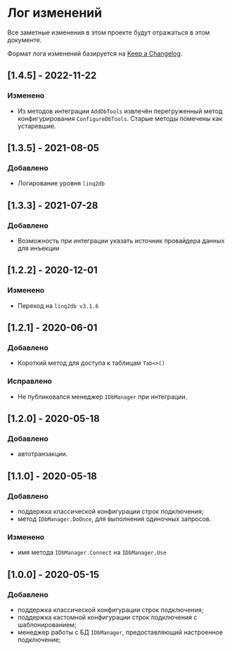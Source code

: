 # Лог изменений

Все заметные изменения в этом проекте будут отражаться в этом документе.

Формат лога изменений базируется на [Keep a Changelog](https://keepachangelog.com/en/1.0.0/).

## [1.4.5] - 2022-11-22

### Изменено

* Из методов интеграции `AddDbTools` извлечён перегруженный метод  конфигурирования `ConfigureDbTools`. Старые методы помечены как устаревшие.

## [1.3.5] - 2021-08-05

### Добавлено

* Логирование уровня `linq2db`

## [1.3.3] - 2021-07-28

### Добавлено

* Возможность при интеграции указать источник провайдера данных для инъекции

## [1.2.2] - 2020-12-01

### Изменено

* Переход на `linq2db v3.1.6`

## [1.2.1] - 2020-06-01

### Добавлено

* Короткий метод для доступа к таблицам `Tab<>()`

### Исправлено

* Не публиковался менеджер `IDbManager` при интеграции.

## [1.2.0] - 2020-05-18

### Добавлено

* автотранзакции.

## [1.1.0] - 2020-05-18

### Добавлено

* поддержка классической конфигурации строк подключения;
* метод `IDbManager.DoOnce`, для выполнения одиночных запросов.

### Изменено

* имя метода `IDbManager.Connect` на `IDbManager.Use`

## [1.0.0] - 2020-05-15

### Добавлено

* поддержка классической конфигурации строк подключения;
* поддержка кастомной конфигурации строк подключения с шаблонированием;
* менеджер работы с БД `IDbManager`, предоставляющий настроенное подключение;

